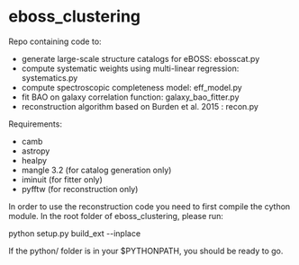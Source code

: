 # eboss_clustering
Repo containing code to:

- generate large-scale structure catalogs for eBOSS: ebosscat.py
- compute systematic weights using multi-linear regression: systematics.py
- compute spectroscopic completeness model: eff_model.py
- fit BAO on galaxy correlation function: galaxy_bao_fitter.py
- reconstruction algorithm based on Burden et al. 2015 : recon.py 

Requirements:

- camb 
- astropy 
- healpy 
- mangle 3.2 (for catalog generation only)
- iminuit (for fitter only)
- pyfftw (for reconstruction only)

In order to use the reconstruction code you need to first compile the cython module. In the root folder of eboss_clustering, please run:

python setup.py build_ext --inplace

If the python/ folder is in your $PYTHONPATH, you should be ready to go. 






